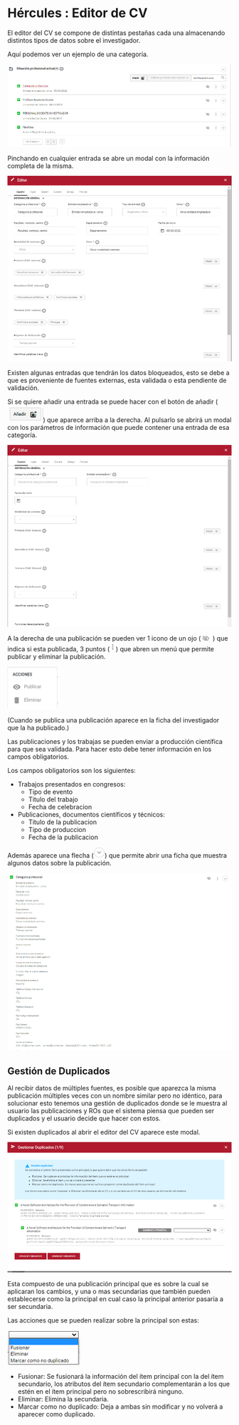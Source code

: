 # Hércules : Editor de CV



El editor del CV se compone de distintas pestañas cada una almacenando distintos tipos de datos sobre el investigador.

  


Aquí podemos ver un ejemplo de una categoría.

![](/attachments/598147354/598148032.png)

Pinchando en cualquier entrada se abre un modal con la información completa de la misma.

![](/attachments/598147354/598147904.png)

Existen algunas entradas que tendrán los datos bloqueados, esto se debe a que es proveniente de fuentes externas, esta validada o esta pendiente de validación.

Si se quiere añadir una entrada se puede hacer con el botón de añadir (![](/attachments/598147354/598147908.png)) que aparece arriba a la derecha. Al pulsarlo se abrirá un modal con los parámetros de información que puede contener una entrada de esa categoría. 

![](/attachments/598147354/598147910.png)

A la derecha de una publicación se pueden ver 1 icono de un ojo (![](/attachments/598147354/598147912.png)) que indica si esta publicada, 3 puntos (![](/attachments/598147354/598147919.png)) que abren un menú que permite publicar y eliminar la publicación.

![](/attachments/598147354/598147924.png)

(Cuando se publica una publicación aparece en la ficha del investigador que la ha publicado.) 

Las publicaciones y los trabajas se pueden enviar a producción científica para que sea validada. Para hacer esto debe tener información en los campos obligatorios.

Los campos obligatorios son los siguientes:

* Trabajos presentados en congresos:
	+ Tipo de evento
	+ Titulo del trabajo
	+ Fecha de celebracion
* Publicaciones, documentos científicos y técnicos:
	+ Titulo de la publicacion
	+ Tipo de produccion
	+ Fecha de la publicacion

  


Además aparece una flecha (![](/attachments/598147354/598147928.png)) que permite abrir una ficha que muestra algunos datos sobre la publicación.

![](/attachments/598147354/598147927.png)

  


## Gestión de Duplicados

Al recibir datos de múltiples fuentes, es posible que aparezca la misma publicación múltiples veces con un nombre similar pero no idéntico, para solucionar esto tenemos una gestión de duplicados donde se le muestra al usuario las publicaciones y ROs que el sistema piensa que pueden ser duplicados y el usuario decide que hacer con estos.

Si existen duplicados al abrir el editor del CV aparece este modal.

![](/attachments/598147354/598147931.png)

Esta compuesto de una publicación principal que es sobre la cual se aplicaran los cambios, y una o mas secundarias que también pueden establecerse como la principal en cual caso la principal anterior pasaría a ser secundaria.

Las acciones que se pueden realizar sobre la principal son estas:

![](/attachments/598147354/598147933.png)

* Fusionar: Se fusionará la información del ítem principal con la del ítem secundario, los atributos del ítem secundario complementarán a los que estén en el ítem principal pero no sobrescribirá ninguno.
* Eliminar: Elimina la secundaria.
* Marcar como no duplicado: Deja a ambas sin modificar y no volverá a aparecer como duplicado.

  





